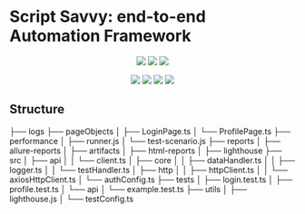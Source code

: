 # Script Savvy: end-to-end Automation Framework

<p align="center">
  <img src="https://www.vectorlogo.zone/logos/nodejs/nodejs-icon.svg"/>
  <img src="https://www.vectorlogo.zone/logos/typescriptlang/typescriptlang-icon.svg"/>
  <img src="https://www.vectorlogo.zone/logos/visualstudio_code/visualstudio_code-icon.svg"/>
</p>
<p align="center">
  <img src="https://www.vectorlogo.zone/logos/google_chrome/google_chrome-icon.svg"/>
  <img src="https://www.vectorlogo.zone/logos/firefox/firefox-icon.svg"/>
  <img src="https://www.vectorlogo.zone/logos/microsoft_edge/microsoft_edge-icon.svg"/>
  <img src="https://www.vectorlogo.zone/logos/apple_safari/apple_safari-icon.svg"/>
</p>

## Structure

├── logs
├── pageObjects
│ ├── LoginPage.ts
│ └── ProfilePage.ts
├── performance
│ ├── runner.js
│ └── test-scenario.js
├── reports
│ ├── allure-reports
│ ├── artifacts
│ ├── html-reports
│ ├── lighthouse
├── src
│ ├── api
│ │ └── client.ts
│ ├── core
│ │ ├── dataHandler.ts
│ │ ├── logger.ts
│ │ └── testHandler.ts
│ ├── http
│ │ ├── httpClient.ts
│ │ └── axiosHttpClient.ts
│ └── authConfig.ts
├── tests
│ ├── login.test.ts
│ ├── profile.test.ts
│ └── api
│ └── example.test.ts
├── utils
│ ├── lighthouse.js
│ └── testConfig.ts
